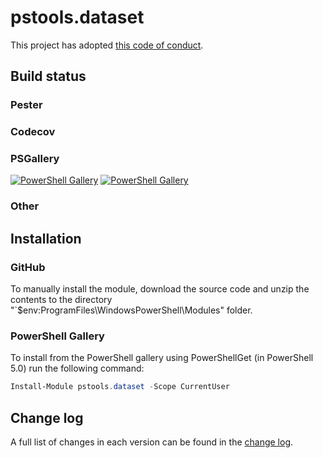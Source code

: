 # pstools.dataset

This project has adopted [this code of conduct](CODE_OF_CONDUCT.md).

## Build status

### Pester



### Codecov



### PSGallery

[![PowerShell Gallery](https://img.shields.io/powershellgallery/v/pstools.dataset?label=PSGallery)](https://www.powershellgallery.com/packages/pstools.dataset)
[![PowerShell Gallery](https://img.shields.io/powershellgallery/dt/pstools.dataset?label=PSGallery%20downloads)](https://www.powershellgallery.com/packages/pstools.dataset)

### Other



## Installation

### GitHub

To manually install the module,
download the source code and unzip the contents to the directory
"`$env:ProgramFiles\WindowsPowerShell\Modules" folder.

### PowerShell Gallery

To install from the PowerShell gallery using PowerShellGet (in PowerShell 5.0)
run the following command:

```powershell
Install-Module pstools.dataset -Scope CurrentUser
```



## Change log

A full list of changes in each version can be found in the [change log](changelog.json).

